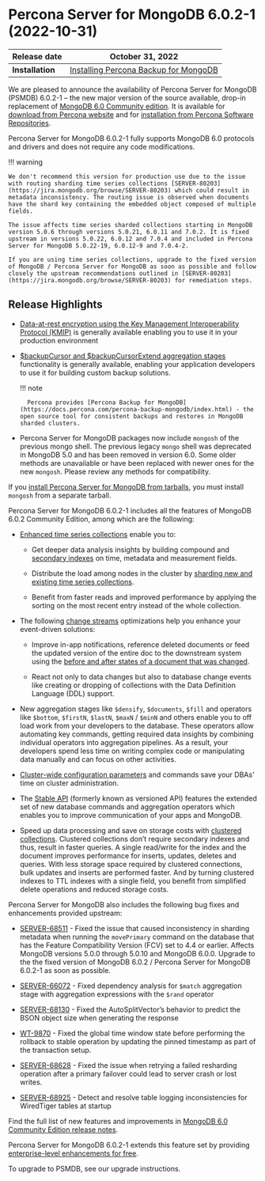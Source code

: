 # Percona Server for MongoDB 6.0.2-1 (2022-10-31)

| Release date | October 31, 2022  |
|------------- | ---------------|
| **Installation** | [Installing Percona Backup for MongoDB](../install/index.md) |


We are pleased to announce the availability of Percona Server for MongoDB (PSMDB) 6.0.2-1 – the new major version of the source available, drop-in replacement of [MongoDB 6.0 Community edition](https://www.mongodb.com/docs/manual/release-notes/6.0/). It is available for [download from Percona website](https://www.percona.com/downloads/percona-server-mongodb-6.0/#) and for [installation from Percona Software Repositories](../install/index.md).

Percona Server for MongoDB 6.0.2-1 fully supports MongoDB 6.0 protocols and drivers and does not require any code modifications.

!!! warning

    We don't recommend this version for production use due to the issue with routing sharding time series collections [SERVER-80203](https://jira.mongodb.org/browse/SERVER-80203) which could result in metadata inconsistency. The routing issue is observed when documents have the shard key containing the embedded object composed of multiple fields. 

    The issue affects time series sharded collections starting in MongoDB version 5.0.6 through versions 5.0.21, 6.0.11 and 7.0.2. It is fixed upstream in versions 5.0.22, 6.0.12 and 7.0.4 and included in Percona Server for MongoDB 5.0.22-19, 6.0.12-9 and 7.0.4-2.

    If you are using time series collections, upgrade to the fixed version of MongoDB / Percona Server for MongoDB as soon as possible and follow closely the upstream recommendations outlined in [SERVER-80203](https://jira.mongodb.org/browse/SERVER-80203) for remediation steps.

## Release Highlights


* [Data-at-rest encryption using the Key Management Interoperability Protocol (KMIP)](../kmip.md) is generally available enabling you to use it in your production environment

* [$backupCursor and $backupCursorExtend aggregation stages](../backup-cursor.md) functionality is generally available, enabling your application developers to use it for building custom backup solutions.

    !!! note 

        Percona provides [Percona Backup for MongoDB](https://docs.percona.com/percona-backup-mongodb/index.html) - the open source tool for consistent backups and restores in MongoDB sharded clusters.


* Percona Server for MongoDB packages now include `mongosh` of the previous mongo shell. The previous legacy `mongo` shell was deprecated in MongoDB 5.0 and has been removed in version 6.0. Some older methods are unavailable or have been replaced with newer ones for the new `mongosh`. Please review any methods for compatibility.

If you [install Percona Server for MongoDB from tarballs](../install/tarball.md), you must install `mongosh` from a separate tarball.

Percona Server for MongoDB 6.0.2-1 includes all the features of MongoDB 6.0.2 Community Edition, among which are the following:


* [Enhanced time series collections](https://www.mongodb.com/docs/v6.0/core/timeseries-collections/#std-label-manual-timeseries-collection) enable you to:


    * Get deeper data analysis insights by building compound and [secondary indexes](https://www.mongodb.com/docs/v6.0/core/timeseries/timeseries-secondary-index/#std-label-timeseries-add-secondary-index-mongodb-6.0) on time, metadata and measurement fields.


    * Distribute the load among nodes in the cluster by [sharding new and existing time series collections](https://www.mongodb.com/docs/v6.0/core/timeseries/timeseries-shard-collection/#std-label-manual-timeseries-shard-collection).


    * Benefit from faster reads and improved performance by applying the sorting on the most recent entry instead of the whole collection.


* The following [change streams](https://www.mongodb.com/docs/v6.0/changeStreams/#std-label-changeStreams) optimizations help you enhance your event-driven solutions:


    * Improve in-app notifications, reference deleted documents or feed the updated version of the entire doc to the downstream system using the [before and after states of a document that was changed](https://www.mongodb.com/docs/v6.0/reference/method/db.collection.watch/#std-label-db.collection.watch-change-streams-pre-and-post-images-example).


    * React not only to data changes but also to database change events like creating or dropping of collections with the Data Definition Language (DDL) support.


* New aggregation stages like `$densify`, `$documents`, `$fill` and operators like `$bottom`, `$firstN`, `$lastN`, `$maxN` / `$minN` and others enable you to off load work from your developers to the database. These operators allow automating key commands, getting required data insights by combining individual operators into aggregation pipelines. As a result, your developers spend less time on writing complex code or manipulating data manually and can focus on other activities.


* [Cluster-wide configuration parameters](https://www.mongodb.com/docs/v6.0/reference/cluster-parameters/#std-label-cluster-parameters) and commands save your DBAs’ time on cluster administration.


* The [Stable API](https://www.mongodb.com/docs/v6.0/reference/stable-api/#std-label-stable-api) (formerly known as versioned API) features the extended set of new database commands and aggregation operators which enables you to improve communication of your apps and MongoDB.


* Speed up data processing and save on storage costs with [clustered collections](https://www.mongodb.com/docs/v6.0/core/clustered-collections/#std-label-clustered-collections). Clustered collections don’t require secondary indexes and thus, result in faster queries. A single read/write for the index and the document improves performance for inserts, updates, deletes and queries. With less storage space required by clustered connections, bulk updates and inserts are performed faster. And by turning clustered indexes to TTL indexes with a single field, you benefit from simplified delete operations and reduced storage costs.

Percona Server for MongoDB also includes the following bug fixes and enhancements provided upstream:


* [SERVER-68511](https://jira.mongodb.org/browse/SERVER-68511) - Fixed the issue that caused inconsistency in sharding metadata when running the `movePrimary` command on the database that has the Feature Compatibility Version (FCV) set to 4.4 or earlier. Affects MongoDB versions 5.0.0 through 5.0.10 and MongoDB 6.0.0. Upgrade to the the fixed version of MongoDB 6.0.2 / Percona Server for MongoDB 6.0.2-1 as soon as possible.


* [SERVER-66072](https://jira.mongodb.org/browse/SERVER-66072) - Fixed dependency analysis for `$match` aggregation stage with aggregation expressions with the `$rand` operator


* [SERVER-68130](https://jira.mongodb.org/browse/SERVER-68130) - Fixed the AutoSplitVector’s behavior to predict the BSON object size when generating the response


* [WT-9870](https://jira.mongodb.org/browse/WT-9870) - Fixed the global time window state before performing the rollback to stable operation by updating the pinned timestamp as part of the transaction setup.


* [SERVER-68628](https://jira.mongodb.org/browse/SERVER-68628) - Fixed the issue when retrying a failed resharding operation after a primary failover could lead to server crash or lost writes.


* [SERVER-68925](https://jira.mongodb.org/browse/SERVER-68925) - Detect and resolve table logging inconsistencies for WiredTiger tables at startup

Find the full list of new features and improvements in [MongoDB 6.0 Community Edition release notes](https://www.mongodb.com/docs/v6.0/release-notes/6.0/).

Percona Server for MongoDB 6.0.2-1 extends this feature set by providing [enterprise-level enhancements for free](../comparison.md#compare).

To upgrade to PSMDB, see our upgrade instructions.
